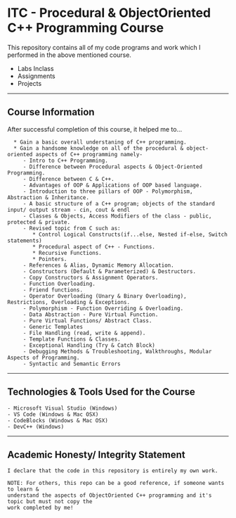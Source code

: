 # ITC - Procedural & ObjectOriented C++ Programming Course

This repository contains all of my code programs and work which I performed in the above mentioned course.
- Labs Inclass
- Assignments
- Projects

----------------------------------------
Course Information
----------------------------------------
After successful completion of this course, it helped me to...

```
  * Gain a basic overall understaning of C++ programming.
  * Gain a handsome knowledge on all of the procedural & object-oriented aspects of C++ programming namely-
     - Intro to C++ Programming.
     - Difference between Procedural aspects & Object-Oriented Programming.
     - Difference between C & C++.
     - Advantages of OOP & Applications of OOP based language.
     - Introduction to three pillars of OOP - Polymorphism, Abstraction & Inheritance.
     - A basic structure of a C++ program; objects of the standard input/ output stream - cin, cout & endl
     - Classes & Objects, Access Modifiers of the class - public, protected & private.
     - Revised topic from C such as:
        * Control Logical Constructs(if...else, Nested if-else, Switch statements)
        * Procedural aspect of C++ - Functions.
        * Recursive Functions.
        * Pointers.
     - References & Alias, Dynamic Memory Allocation.  
     - Constructors (Default & Parameterized) & Destructors.
     - Copy Constructors & Assignment Operators.
     - Function Overloading.
     - Friend functions.
     - Operator Overloading (Unary & Binary Overloading), Restrictions, Overloading & Exceptions.
     - Polymorphism - Function Overriding & Overloading.
     - Data Abstraction - Pure Virtual Function.
     - Pure Virtual Functions/ Abstract Class.
     - Generic Templates
     - File Handling (read, write & append).
     - Template Functions & Classes.
     - Exceptional Handling (Try & Catch Block)
     - Debugging Methods & Troubleshooting, Walkthroughs, Modular Aspects of Programming.
     - Syntactic and Semantic Errors
 ```
----------------------------------------
Technologies & Tools Used for the Course
----------------------------------------
```
- Microsoft Visual Studio (Windows)
- VS Code (Windows & Mac OSX)
- CodeBlocks (Windows & Mac OSX)
- DevC++ (Windows)
```
----------------------------------------
Academic Honesty/ Integrity Statement
----------------------------------------
```
I declare that the code in this repository is entirely my own work.

NOTE: For others, this repo can be a good reference, if someone wants to learn &
understand the aspects of ObjectOriented C++ programming and it's topic but must not copy the
work completed by me!
```


